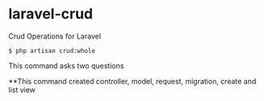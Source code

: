 # laravel-crud
Crud Operations for Laravel

```
$ php artisan crud:whole

```

This command asks two questions


**This command created controller, model, request, migration, create and list view











